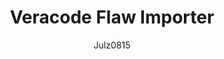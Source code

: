---
layout: post
repolink: "https://github.com/julz0815/veracode_flaw_importer"
title: "Veracode Flaw Importer"
description: "GitHub Action to import static policy findings to GitHub Security Code Scanning Alerts."
author: "Julz0815"
author-link: "https://github.com/julz0815/"
content-type: "azure_devops"
repo: "github"
repo_title: "Veracode Flaw Importer"
---